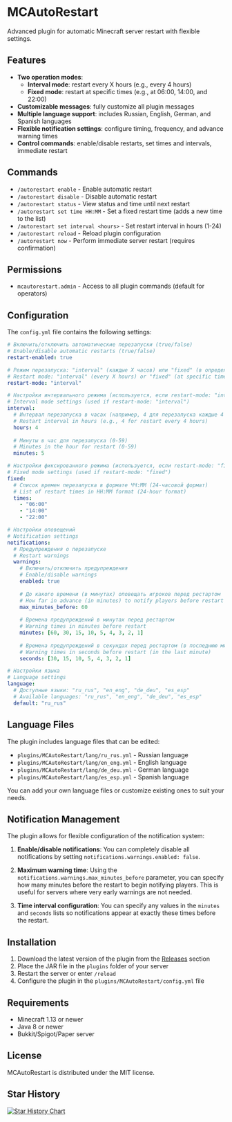 # MCAutoRestart

Advanced plugin for automatic Minecraft server restart with flexible settings.

## Features

- **Two operation modes**: 
  - **Interval mode**: restart every X hours (e.g., every 4 hours)
  - **Fixed mode**: restart at specific times (e.g., at 06:00, 14:00, and 22:00)
- **Customizable messages**: fully customize all plugin messages
- **Multiple language support**: includes Russian, English, German, and Spanish languages
- **Flexible notification settings**: configure timing, frequency, and advance warning times
- **Control commands**: enable/disable restarts, set times and intervals, immediate restart

## Commands

- `/autorestart enable` - Enable automatic restart
- `/autorestart disable` - Disable automatic restart
- `/autorestart status` - View status and time until next restart
- `/autorestart set time HH:MM` - Set a fixed restart time (adds a new time to the list)
- `/autorestart set interval <hours>` - Set restart interval in hours (1-24)
- `/autorestart reload` - Reload plugin configuration
- `/autorestart now` - Perform immediate server restart (requires confirmation)

## Permissions

- `mcautorestart.admin` - Access to all plugin commands (default for operators)

## Configuration

The `config.yml` file contains the following settings:

```yaml
# Включить/отключить автоматические перезапуски (true/false)
# Enable/disable automatic restarts (true/false)
restart-enabled: true

# Режим перезапуска: "interval" (каждые X часов) или "fixed" (в определенное время)
# Restart mode: "interval" (every X hours) or "fixed" (at specific times)
restart-mode: "interval"

# Настройки интервального режима (используется, если restart-mode: "interval")
# Interval mode settings (used if restart-mode: "interval")
interval:
  # Интервал перезапуска в часах (например, 4 для перезапуска каждые 4 часа)
  # Restart interval in hours (e.g., 4 for restart every 4 hours)
  hours: 4
  
  # Минуты в час для перезапуска (0-59)
  # Minutes in the hour for restart (0-59)
  minutes: 5

# Настройки фиксированного режима (используется, если restart-mode: "fixed")
# Fixed mode settings (used if restart-mode: "fixed")
fixed:
  # Список времен перезапуска в формате ЧЧ:ММ (24-часовой формат)
  # List of restart times in HH:MM format (24-hour format)
  times:
    - "06:00"
    - "14:00"
    - "22:00"

# Настройки оповещений
# Notification settings
notifications:
  # Предупреждения о перезапуске
  # Restart warnings
  warnings:
    # Включить/отключить предупреждения
    # Enable/disable warnings
    enabled: true
    
    # До какого времени (в минутах) оповещать игроков перед рестартом
    # How far in advance (in minutes) to notify players before restart
    max_minutes_before: 60
    
    # Времена предупреждений в минутах перед рестартом
    # Warning times in minutes before restart
    minutes: [60, 30, 15, 10, 5, 4, 3, 2, 1]
    
    # Времена предупреждений в секундах перед рестартом (в последнюю минуту)
    # Warning times in seconds before restart (in the last minute)
    seconds: [30, 15, 10, 5, 4, 3, 2, 1]

# Настройки языка
# Language settings
language:
  # Доступные языки: "ru_rus", "en_eng", "de_deu", "es_esp"
  # Available languages: "ru_rus", "en_eng", "de_deu", "es_esp"
  default: "ru_rus"
```

## Language Files

The plugin includes language files that can be edited:
- `plugins/MCAutoRestart/lang/ru_rus.yml` - Russian language
- `plugins/MCAutoRestart/lang/en_eng.yml` - English language
- `plugins/MCAutoRestart/lang/de_deu.yml` - German language
- `plugins/MCAutoRestart/lang/es_esp.yml` - Spanish language

You can add your own language files or customize existing ones to suit your needs.

## Notification Management

The plugin allows for flexible configuration of the notification system:

1. **Enable/disable notifications**: You can completely disable all notifications by setting `notifications.warnings.enabled: false`.

2. **Maximum warning time**: Using the `notifications.warnings.max_minutes_before` parameter, you can specify how many minutes before the restart to begin notifying players. This is useful for servers where very early warnings are not needed.

3. **Time interval configuration**: You can specify any values in the `minutes` and `seconds` lists so notifications appear at exactly these times before the restart.

## Installation

1. Download the latest version of the plugin from the [Releases](https://github.com/mcautorestart/releases) section
2. Place the JAR file in the `plugins` folder of your server
3. Restart the server or enter `/reload`
4. Configure the plugin in the `plugins/MCAutoRestart/config.yml` file

## Requirements

- Minecraft 1.13 or newer
- Java 8 or newer
- Bukkit/Spigot/Paper server

## License

MCAutoRestart is distributed under the MIT license. 

## Star History
[![Star History Chart](https://api.star-history.com/svg?repos=OccupiedNine220/MCAutoRestart&type=Date)](https://www.star-history.com/#OccupiedNine220/MCAutoRestart&Date)
